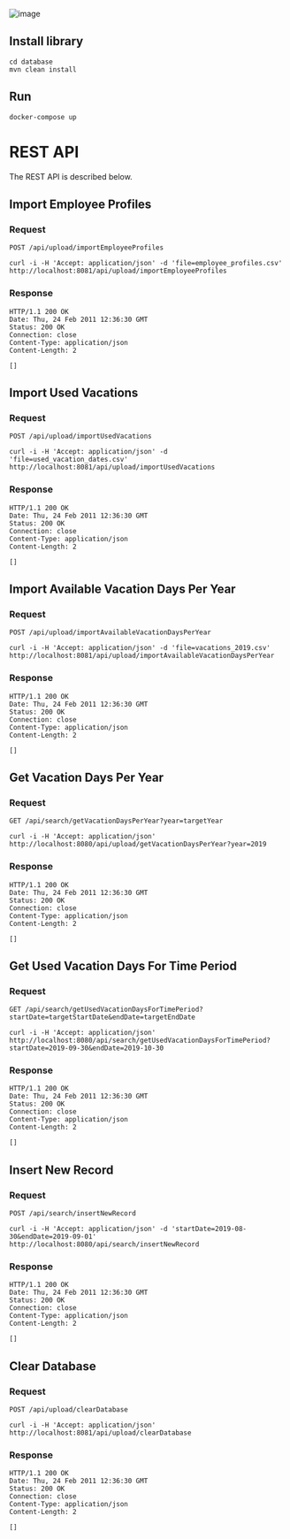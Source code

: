 ![image](https://user-images.githubusercontent.com/55301074/219312228-c049a5a7-ad38-4035-98bc-d406af904657.png)

## Install library

    cd database
    mvn clean install
    
## Run

    docker-compose up 
    
# REST API

The REST API is described below.

## Import Employee Profiles

### Request

`POST /api/upload/importEmployeeProfiles`

    curl -i -H 'Accept: application/json' -d 'file=employee_profiles.csv' http://localhost:8081/api/upload/importEmployeeProfiles

### Response

    HTTP/1.1 200 OK
    Date: Thu, 24 Feb 2011 12:36:30 GMT
    Status: 200 OK
    Connection: close
    Content-Type: application/json
    Content-Length: 2

    []

## Import Used Vacations

### Request

`POST /api/upload/importUsedVacations`

    curl -i -H 'Accept: application/json' -d 'file=used_vacation_dates.csv' http://localhost:8081/api/upload/importUsedVacations

### Response
    
    HTTP/1.1 200 OK
    Date: Thu, 24 Feb 2011 12:36:30 GMT
    Status: 200 OK
    Connection: close
    Content-Type: application/json
    Content-Length: 2

    []

## Import Available Vacation Days Per Year

### Request

`POST /api/upload/importAvailableVacationDaysPerYear`

    curl -i -H 'Accept: application/json' -d 'file=vacations_2019.csv' http://localhost:8081/api/upload/importAvailableVacationDaysPerYear

### Response

    HTTP/1.1 200 OK
    Date: Thu, 24 Feb 2011 12:36:30 GMT
    Status: 200 OK
    Connection: close
    Content-Type: application/json
    Content-Length: 2

    []

## Get Vacation Days Per Year

### Request

`GET /api/search/getVacationDaysPerYear?year=targetYear`

    curl -i -H 'Accept: application/json' http://localhost:8080/api/upload/getVacationDaysPerYear?year=2019

### Response

    HTTP/1.1 200 OK
    Date: Thu, 24 Feb 2011 12:36:30 GMT
    Status: 200 OK
    Connection: close
    Content-Type: application/json
    Content-Length: 2

    []

## Get Used Vacation Days For Time Period

### Request

`GET /api/search/getUsedVacationDaysForTimePeriod?startDate=targetStartDate&endDate=targetEndDate`

    curl -i -H 'Accept: application/json' http://localhost:8080/api/search/getUsedVacationDaysForTimePeriod?startDate=2019-09-30&endDate=2019-10-30

### Response

    HTTP/1.1 200 OK
    Date: Thu, 24 Feb 2011 12:36:30 GMT
    Status: 200 OK
    Connection: close
    Content-Type: application/json
    Content-Length: 2

    []

## Insert New Record

### Request

`POST /api/search/insertNewRecord`

    curl -i -H 'Accept: application/json' -d 'startDate=2019-08-30&endDate=2019-09-01' http://localhost:8080/api/search/insertNewRecord

### Response

    HTTP/1.1 200 OK
    Date: Thu, 24 Feb 2011 12:36:30 GMT
    Status: 200 OK
    Connection: close
    Content-Type: application/json
    Content-Length: 2

    []

## Clear Database

### Request

`POST /api/upload/clearDatabase`

    curl -i -H 'Accept: application/json' http://localhost:8081/api/upload/clearDatabase

### Response

    HTTP/1.1 200 OK
    Date: Thu, 24 Feb 2011 12:36:30 GMT
    Status: 200 OK
    Connection: close
    Content-Type: application/json
    Content-Length: 2

    []
